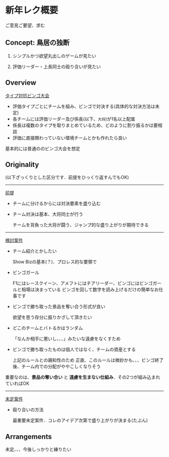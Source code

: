 # 新年レク概要
ご意見ご要望、求む

## Concept: 鳥居の独断
 1. シンプルかつ欲望丸出しのゲームが見たい

 2. 評価リーダー・上長同士の殴り合いが見たい

## Overview
<u>タイプ対抗ビンゴ大会</u>
 
 - 評価タイプごとにチームを組み、ビンゴで対決する(具体的な対決方法は未定)
 - 各チームには評価リーダー及び係長(以下、`大将`)が1名以上配属
 - 係長は複数のタイプを取りまとめているため、どのように割り振るかは要相談
 - 評価に直接関わっていない環境チームとかも作れたら良い
 
 基本的には普通ののビンゴ大会を想定

## Originality
(以下ざっくりとした区分です．前提をひっくり返すんでもOK)

-----------------

<u>前提</u>

- チームに分けるからには対決要素を盛り込む

- チーム対決は基本、大将同士が行う

  チームを背負った大将が闘う、ジャンプ的な盛り上がりが期待できる

-----------------

<u>検討案件</u>

- チーム紹介とかしたい
  
  Show Bizの基本(？)．プロレス的な要領で

- ビンゴガール
  
  F1にはレースクイーン、アメフトにはチアリーダー、ビンゴにはビンゴガールと相場は決まっている
  ビンゴを回して数字を読み上げるだけの簡単なお仕事です

- ビンゴで勝ち取った景品を奪い合う形式が良い
  
  欲望を思う存分に振りかざして頂きたい
  
- どこのチームとバトるかはランダム
  
  「なんか相手に悪いし、、、」みたいな遠慮をなくすため
  
- ビンゴで勝ち取ったものは個人ではなく、チームの資産とする
  
  上記のルールとの親和性のため
  正直、このルールは微妙かも、、、ビンゴ終了後、チーム内での分配がややこしくなりそう


重要なのは、**景品の奪い合い** と **遠慮を生まない仕組み**．その2つが組み込まれていればOK

-----------------

<u>未定案件</u>

- 殴り合いの方法
  
  最重要未定案件．コレのアイデア次第で盛り上がりが決まる(たぶん)
  
## Arrangements
未定、、、今後しっかりと練りたい
 
